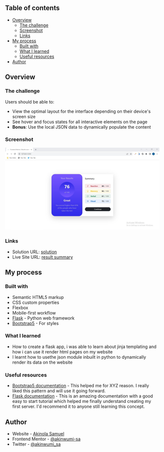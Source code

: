 ## Table of contents

- [Overview](#overview)
  - [The challenge](#the-challenge)
  - [Screenshot](#screenshot)
  - [Links](#links)
- [My process](#my-process)
  - [Built with](#built-with)
  - [What I learned](#what-i-learned)
  - [Useful resources](#useful-resources)
- [Author](#author)

## Overview

### The challenge

Users should be able to:

- View the optimal layout for the interface depending on their device's screen size
- See hover and focus states for all interactive elements on the page
- **Bonus**: Use the local JSON data to dynamically populate the content

### Screenshot

![](static/result-summary-solution.jpg)

### Links

- Solution URL: [solution](https://github.com/akinwumi-sa/result-summary)
- Live Site URL: [result summary](https://https://result-summary-xoi0.onrender.com/)

## My process

### Built with

- Semantic HTML5 markup
- CSS custom properties
- Flexbox
- Mobile-first workflow
- [Flask](https://flask.palletsprojects.com/) - Python web framework
- [Bootstrap5](https://getbootstrap.com/) - For styles


### What I learned

- How to create a flask app, i was able to learn about jinja templating and how i can use it render html pages on my website
- I learnt how to usethe json module inbuilt in python to dynamically render its data on the website


### Useful resources

- [Bootstrap5 documentation](https://www.getbootstrap.com) - This helped me for XYZ reason. I really liked this pattern and will use it going forward.
- [Flask documentation](https://www.https://flask.palletsprojects.com/en/2.3x) - This is an amazing documentation with a good easy to start tutorial which helped me finally understand creating my first server. I'd recommend it to anyone still learning this concept.

## Author

- Website - [Akinola Samuel](https://)
- Frontend Mentor - [@akinwumi-sa](https://www.frontendmentor.io/profile/akinwumi-sa)
- Twitter - [@akinwumi_sa](https://www.twitter.com/akinwumi_sa)
